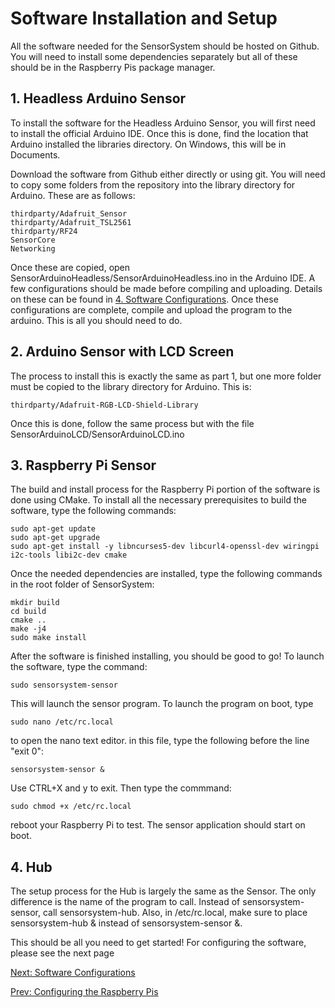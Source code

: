 # Software Installation and Setup

All the software needed for the SensorSystem should be hosted on Github. You will need to install some
dependencies separately but all of these should be in the Raspberry Pis package manager.

## 1. Headless Arduino Sensor

To install the software for the Headless Arduino Sensor, you will first need to install the official
Arduino IDE. Once this is done, find the location that Arduino installed the libraries directory. On 
Windows, this will be in Documents.

Download the software from Github either directly or using git. You will need to copy some folders from 
the repository into the library directory for Arduino. These are as follows:

```
thirdparty/Adafruit_Sensor
thirdparty/Adafruit_TSL2561
thirdparty/RF24
SensorCore
Networking
```

Once these are copied, open SensorArduinoHeadless/SensorArduinoHeadless.ino in the Arduino IDE. A few 
configurations should be made before compiling and uploading. Details on these can be found in           [4. Software Configurations](./Software-Configurations.md). Once these configurations are complete, compile and upload the program to the arduino. This is all you should need to do.

## 2. Arduino Sensor with LCD Screen

The process to install this is exactly the same as part 1, but one more folder must be copied to the library directory for Arduino. This is:

```
thirdparty/Adafruit-RGB-LCD-Shield-Library
```

Once this is done, follow the same process but with the file SensorArduinoLCD/SensorArduinoLCD.ino

## 3. Raspberry Pi Sensor

The build and install process for the Raspberry Pi portion of the software is done using CMake. To install all the necessary prerequisites to build the software, type the following commands:

```
sudo apt-get update
sudo apt-get upgrade
sudo apt-get install -y libncurses5-dev libcurl4-openssl-dev wiringpi i2c-tools libi2c-dev cmake
```

Once the needed dependencies are installed, type the following commands in the root folder of SensorSystem:

```
mkdir build
cd build
cmake ..
make -j4
sudo make install
```

After the software is finished installing, you should be good to go! To launch the software, type the command:

```
sudo sensorsystem-sensor
```

This will launch the sensor program. To launch the program on boot, type

```
sudo nano /etc/rc.local
```

to open the nano text editor. in this file, type the following before the line "exit 0":

```
sensorsystem-sensor &
```

Use CTRL+X and y to exit. Then type the commmand:

```
sudo chmod +x /etc/rc.local
```

reboot your Raspberry Pi to test. The sensor application should start on boot.

## 4. Hub

The setup process for the Hub is largely the same as the Sensor. The only difference is the name of the
program to call. Instead of sensorsystem-sensor, call sensorsystem-hub. Also, in /etc/rc.local, make sure
to place sensorsystem-hub & instead of sensorsystem-sensor &.

This should be all you need to get started! For configuring the software, please see the next page

[Next: Software Configurations](./Software-Configurations.md)

[Prev: Configuring the Raspberry Pis](./Configuring-the-Raspberry-Pis.md)